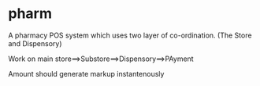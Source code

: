 # pharm
A pharmacy POS system which uses two layer of co-ordination. (The Store and Dispensory)

Work on main store==>Substore==>Dispensory==>PAyment

Amount should generate markup instantenously

